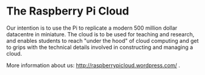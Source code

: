 The Raspberry Pi Cloud
======================

Our intention is to use the Pi to replicate a modern 500 million dollar
datacentre in miniature. The cloud is to be used for teaching and research, and
enables students to reach "under the hood" of cloud computing and get to grips
with the technical details involved in constructing and managing a cloud.

More information about us: http://raspberrypicloud.wordpress.com/ .

